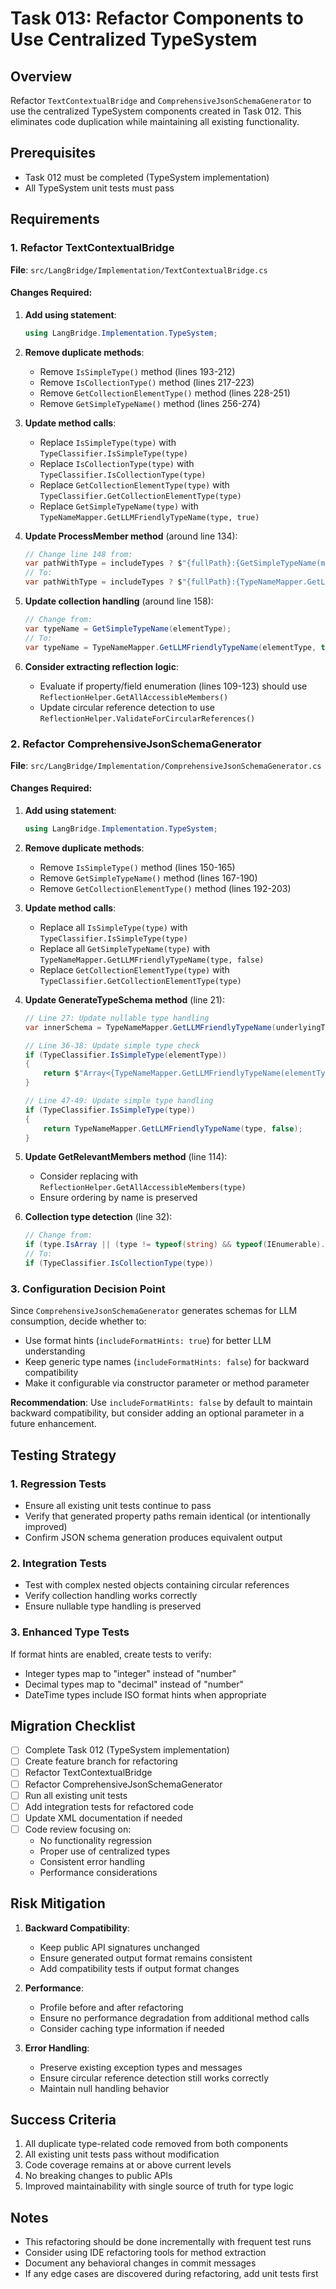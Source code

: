 # Task 013: Refactor Components to Use Centralized TypeSystem

## Overview
Refactor `TextContextualBridge` and `ComprehensiveJsonSchemaGenerator` to use the centralized TypeSystem components created in Task 012. This eliminates code duplication while maintaining all existing functionality.

## Prerequisites
- Task 012 must be completed (TypeSystem implementation)
- All TypeSystem unit tests must pass

## Requirements

### 1. Refactor TextContextualBridge

**File**: `src/LangBridge/Implementation/TextContextualBridge.cs`

#### Changes Required:

1. **Add using statement**:
   ```csharp
   using LangBridge.Implementation.TypeSystem;
   ```

2. **Remove duplicate methods**:
   - Remove `IsSimpleType()` method (lines 193-212)
   - Remove `IsCollectionType()` method (lines 217-223)
   - Remove `GetCollectionElementType()` method (lines 228-251)
   - Remove `GetSimpleTypeName()` method (lines 256-274)

3. **Update method calls**:
   - Replace `IsSimpleType(type)` with `TypeClassifier.IsSimpleType(type)`
   - Replace `IsCollectionType(type)` with `TypeClassifier.IsCollectionType(type)`
   - Replace `GetCollectionElementType(type)` with `TypeClassifier.GetCollectionElementType(type)`
   - Replace `GetSimpleTypeName(type)` with `TypeNameMapper.GetLLMFriendlyTypeName(type, true)`

4. **Update ProcessMember method** (around line 134):
   ```csharp
   // Change line 148 from:
   var pathWithType = includeTypes ? $"{fullPath}:{GetSimpleTypeName(memberType)}" : fullPath;
   // To:
   var pathWithType = includeTypes ? $"{fullPath}:{TypeNameMapper.GetLLMFriendlyTypeName(memberType, true)}" : fullPath;
   ```

5. **Update collection handling** (around line 158):
   ```csharp
   // Change from:
   var typeName = GetSimpleTypeName(elementType);
   // To:
   var typeName = TypeNameMapper.GetLLMFriendlyTypeName(elementType, true);
   ```

6. **Consider extracting reflection logic**:
   - Evaluate if property/field enumeration (lines 109-123) should use `ReflectionHelper.GetAllAccessibleMembers()`
   - Update circular reference detection to use `ReflectionHelper.ValidateForCircularReferences()`

### 2. Refactor ComprehensiveJsonSchemaGenerator

**File**: `src/LangBridge/Implementation/ComprehensiveJsonSchemaGenerator.cs`

#### Changes Required:

1. **Add using statement**:
   ```csharp
   using LangBridge.Implementation.TypeSystem;
   ```

2. **Remove duplicate methods**:
   - Remove `IsSimpleType()` method (lines 150-165)
   - Remove `GetSimpleTypeName()` method (lines 167-190)
   - Remove `GetCollectionElementType()` method (lines 192-203)

3. **Update method calls**:
   - Replace all `IsSimpleType(type)` with `TypeClassifier.IsSimpleType(type)`
   - Replace all `GetSimpleTypeName(type)` with `TypeNameMapper.GetLLMFriendlyTypeName(type, false)`
   - Replace `GetCollectionElementType(type)` with `TypeClassifier.GetCollectionElementType(type)`

4. **Update GenerateTypeSchema method** (line 21):
   ```csharp
   // Line 27: Update nullable type handling
   var innerSchema = TypeNameMapper.GetLLMFriendlyTypeName(underlyingType, false);
   
   // Line 36-38: Update simple type check
   if (TypeClassifier.IsSimpleType(elementType))
   {
       return $"Array<{TypeNameMapper.GetLLMFriendlyTypeName(elementType, false)}>";
   }
   
   // Line 47-49: Update simple type handling
   if (TypeClassifier.IsSimpleType(type))
   {
       return TypeNameMapper.GetLLMFriendlyTypeName(type, false);
   }
   ```

5. **Update GetRelevantMembers method** (line 114):
   - Consider replacing with `ReflectionHelper.GetAllAccessibleMembers(type)`
   - Ensure ordering by name is preserved

6. **Collection type detection** (line 32):
   ```csharp
   // Change from:
   if (type.IsArray || (type != typeof(string) && typeof(IEnumerable).IsAssignableFrom(type)))
   // To:
   if (TypeClassifier.IsCollectionType(type))
   ```

### 3. Configuration Decision Point

Since `ComprehensiveJsonSchemaGenerator` generates schemas for LLM consumption, decide whether to:
- Use format hints (`includeFormatHints: true`) for better LLM understanding
- Keep generic type names (`includeFormatHints: false`) for backward compatibility
- Make it configurable via constructor parameter or method parameter

**Recommendation**: Use `includeFormatHints: false` by default to maintain backward compatibility, but consider adding an optional parameter in a future enhancement.

## Testing Strategy

### 1. Regression Tests
- Ensure all existing unit tests continue to pass
- Verify that generated property paths remain identical (or intentionally improved)
- Confirm JSON schema generation produces equivalent output

### 2. Integration Tests
- Test with complex nested objects containing circular references
- Verify collection handling works correctly
- Ensure nullable type handling is preserved

### 3. Enhanced Type Tests
If format hints are enabled, create tests to verify:
- Integer types map to "integer" instead of "number"
- Decimal types map to "decimal" instead of "number"
- DateTime types include ISO format hints when appropriate

## Migration Checklist

- [ ] Complete Task 012 (TypeSystem implementation)
- [ ] Create feature branch for refactoring
- [ ] Refactor TextContextualBridge
- [ ] Refactor ComprehensiveJsonSchemaGenerator
- [ ] Run all existing unit tests
- [ ] Add integration tests for refactored code
- [ ] Update XML documentation if needed
- [ ] Code review focusing on:
  - No functionality regression
  - Proper use of centralized types
  - Consistent error handling
  - Performance considerations

## Risk Mitigation

1. **Backward Compatibility**: 
   - Keep public API signatures unchanged
   - Ensure generated output format remains consistent
   - Add compatibility tests if output format changes

2. **Performance**:
   - Profile before and after refactoring
   - Ensure no performance degradation from additional method calls
   - Consider caching type information if needed

3. **Error Handling**:
   - Preserve existing exception types and messages
   - Ensure circular reference detection still works correctly
   - Maintain null handling behavior

## Success Criteria

1. All duplicate type-related code removed from both components
2. All existing unit tests pass without modification
3. Code coverage remains at or above current levels
4. No breaking changes to public APIs
5. Improved maintainability with single source of truth for type logic

## Notes

- This refactoring should be done incrementally with frequent test runs
- Consider using IDE refactoring tools for method extraction
- Document any behavioral changes in commit messages
- If any edge cases are discovered during refactoring, add unit tests first